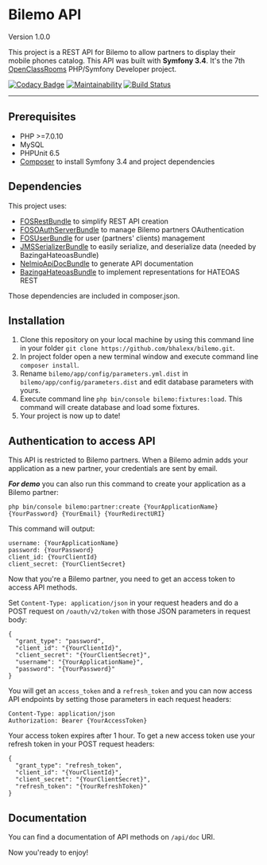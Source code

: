 # Bilemo API
Version 1.0.0

This project is a REST API for Bilemo to allow partners to display their mobile phones catalog.
This API was built with **Symfony 3.4**.
It's the 7th [OpenClassRooms](https://openclassrooms.com/) PHP/Symfony Developer project.

[![Codacy Badge](https://api.codacy.com/project/badge/Grade/c42fc2dbed964964985ca34c03c99d7c)](https://www.codacy.com/app/bhalexx/bilemo?utm_source=github.com&amp;utm_medium=referral&amp;utm_content=bhalexx/bilemo&amp;utm_campaign=Badge_Grade) 
[![Maintainability](https://api.codeclimate.com/v1/badges/7669fe651a7626557f7e/maintainability)](https://codeclimate.com/github/bhalexx/bilemo/maintainability) 
[![Build Status](https://travis-ci.org/bhalexx/bilemo.svg?branch=master)](https://travis-ci.org/bhalexx/bilemo)

---

## Prerequisites
- PHP >=7.0.10
- MySQL
- PHPUnit 6.5
- [Composer](https://getcomposer.org/) to install Symfony 3.4 and project dependencies

## Dependencies
This project uses:
- [FOSRestBundle](https://github.com/FriendsOfSymfony/FOSRestBundle) to simplify REST API creation
- [FOSOAuthServerBundle](https://github.com/FriendsOfSymfony/FOSOAuthServerBundle) to manage Bilemo partners OAuthentication
- [FOSUserBundle](https://github.com/FriendsOfSymfony/FOSUserBundle) for user (partners' clients) management
- [JMSSerializerBundle](https://github.com/schmittjoh/JMSSerializerBundle) to easily serialize, and deserialize data (needed by BazingaHateoasBundle)
- [NelmioApiDocBundle](https://github.com/nelmio/NelmioApiDocBundle) to generate API documentation
- [BazingaHateoasBundle](https://github.com/willdurand/BazingaHateoasBundle) to implement representations for HATEOAS REST

Those dependencies are included in composer.json.

## Installation
1. Clone this repository on your local machine by using this command line in your folder `git clone https://github.com/bhalexx/bilemo.git`.
2. In project folder open a new terminal window and execute command line `composer install`.
3. Rename `bilemo/app/config/parameters.yml.dist` in `bilemo/app/config/parameters.dist` and edit database parameters with yours.
4. Execute command line `php bin/console bilemo:fixtures:load`. This command will create database and load some fixtures.
5. Your project is now up to date!

## Authentication to access API
This API is restricted to Bilemo partners. When a Bilemo admin adds your application as a new partner, your credentials are sent by email.

_**For demo**_ you can also run this command to create your application as a Bilemo partner:

`php bin/console bilemo:partner:create {YourApplicationName} {YourPassword} {YourEmail} {YourRedirectURI}`

This command will output:
```
username: {YourApplicationName}
password: {YourPassword}
client_id: {YourClientId}
client_secret: {YourClientSecret}
```
Now that you're a Bilemo partner, you need to get an access token to access API methods.

Set `Content-Type: application/json` in your request headers and do a POST request on `/oauth/v2/token` with those JSON parameters in request body:
```
{
  "grant_type": "password",
  "client_id": "{YourClientId}",
  "client_secret": "{YourClientSecret}",
  "username": "{YourApplicationName}",
  "password": "{YourPassword}"
}
```

You will get an `access_token` and a `refresh_token` and you can now access API endpoints by setting those parameters in each request headers:
```
Content-Type: application/json
Authorization: Bearer {YourAccessToken}
```

Your access token expires after 1 hour. To get a new access token use your refresh token in your POST request headers:
```
{
  "grant_type": "refresh_token",
  "client_id": "{YourClientId}",
  "client_secret": "{YourClientSecret}",
  "refresh_token": "{YourRefreshToken}"
}
```

## Documentation
You can find a documentation of API methods on `/api/doc` URI.

Now you'ready to enjoy!